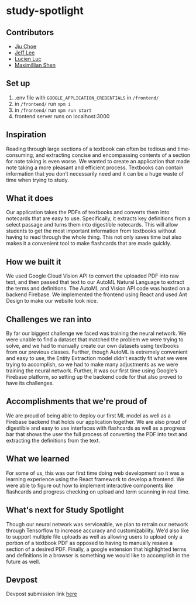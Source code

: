 # study-spotlight

## Contributors
- [Jiu Choe](https://github.com/jiuchoe4)
- [Jeff Lee](https://github.com/jefflee702)
- [Lucien Luc](https://github.com/LucienLuc)
- [Maximillian Shen](https://github.com/mshen119)

## Set up
1. .env file with `GOOGLE_APPLICATION_CREDENTIALS` in `/frontend/`
2. in `/frontend/` run `npm i`
3. in `/frontend/` run `npm run start`
4. frontend server runs on localhost:3000

## Inspiration
Reading through large sections of a textbook can often be tedious and time-consuming, and extracting concise and encompassing contents of a section for note taking is even worse. We wanted to create an application that made note taking a more pleasant and efficient process. Textbooks can contain information that you don’t necessarily need and it can be a huge waste of time when trying to study. 
## What it does
Our application takes the PDFs of textbooks and converts them into notecards that are easy to use. Specifically, it extracts key definitions from a select passage and turns them into digestible notecards. This will allow students to get the most important information from textbooks without having to read through the whole thing. This not only saves time but also makes it a convenient tool to make flashcards that are made quickly.
## How we built it
We used Google Cloud Vision API to convert the uploaded PDF into raw text, and then passed that text to our AutoML Natural Language to extract the terms and definitions. The AutoML and Vision API code was hosted on a backend Firebase. We implemented the frontend using React and used Ant Design to make our website look nice. 
## Challenges we ran into
By far our biggest challenge we faced was training the neural network. We were unable to find a dataset that matched the problem we were trying to solve, and we had to manually create our own datasets using textbooks from our previous classes. Further, though AutoML is extremely convenient and easy to use, the Entity Extraction model didn’t exactly fit what we were trying to accomplish, so we had to make many adjustments as we were training the neural network. Further, it was our first time using Google’s Firebase platform, so setting up the backend code for that also proved to have its challenges. 
## Accomplishments that we're proud of
We are proud of being able to deploy our first ML model as well as a Firebase backend that holds our application together. We are also proud of digestible and easy to use interfaces with flashcards as well as a progress bar that shows the user the full process of converting the PDF into text and extracting the definitions from the text. 
## What we learned
For some of us, this was our first time doing web development so it was a learning experience using the React framework to develop a frontend. We were able to figure out how to implement interactive components like flashcards and progress checking on upload and term scanning in real time.
## What's next for Study Spotlight
Though our neural network was serviceable, we plan to retrain our network through Tensorflow to increase accuracy and customizability. We’d also like to support multiple file uploads as well as allowing users to upload only a portion of a textbook PDF as opposed to having to manually resave a section of a desired PDF. Finally, a google extension that highlighted terms and definitions in a browser is something we would like to accomplish in the future as well. 

## Devpost
Devpost submission link [here](https://devpost.com/software/study-spotlight)
